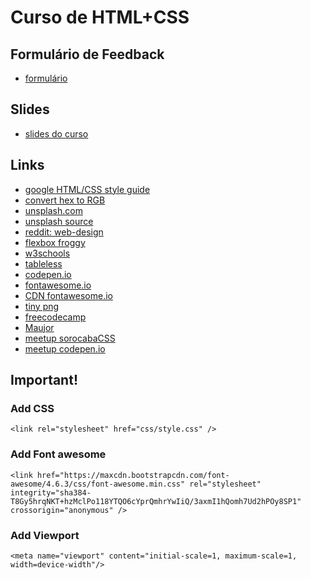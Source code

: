 # Curso de HTML+CSS

## Formulário de Feedback
- [formulário](https://goo.gl/forms/XU4fBTyLbPwKX3fF2)

## Slides
- [slides do curso](https://speakerdeck.com/felipesoares6/html-plus-css)

## Links
- [google HTML/CSS style guide](https://google.github.io/styleguide/htmlcssguide.xml)
- [convert hex to RGB](http://hex.colorrrs.com/)
- [unsplash.com](https://unsplash.com/)
- [unsplash source](https://source.unsplash.com/)
- [reddit: web-design](https://www.reddit.com/r/web_design)
- [flexbox froggy](http://flexboxfroggy.com/)
- [w3schools](http://www.w3schools.com/)
- [tableless](http://tableless.com.br/)
- [codepen.io](http://codepen.io/)
- [fontawesome.io](http://fontawesome.io/)
- [CDN fontawesome.io](https://www.bootstrapcdn.com/fontawesome/)
- [tiny png](https://tinypng.com/)
- [freecodecamp](freecodecamp.com)
- [Maujor](http://www.maujor.com/)
- [meetup sorocabaCSS](https://sorocabacss.github.io/)
- [meetup codepen.io](https://nvite.com/CodePenSorocaba/cbda)

## Important!

### Add CSS
``` <link rel="stylesheet" href="css/style.css" /> ```

### Add Font awesome
 ``` <link href="https://maxcdn.bootstrapcdn.com/font-awesome/4.6.3/css/font-awesome.min.css" rel="stylesheet" integrity="sha384-T8Gy5hrqNKT+hzMclPo118YTQO6cYprQmhrYwIiQ/3axmI1hQomh7Ud2hPOy8SP1" crossorigin="anonymous" /> ```  

### Add Viewport
 ``` <meta name="viewport" content="initial-scale=1, maximum-scale=1, width=device-width"/> ```
